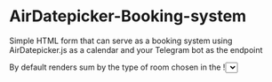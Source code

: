 # AirDatepicker-Booking-system

Simple HTML form that can serve as a booking system using AirDatepicker.js as a calendar and your Telegram bot as the endpoint

By default renders sum by the type of room chosen in the !<select> field
To render sum by number of guests, please, use the js files provided in /sum-by-numbers-of-guests/  
